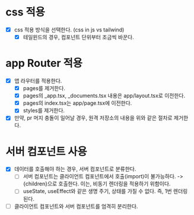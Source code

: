 # css 적용
- [x] css 적용 방식을 선택한다. (css in js vs tailwind)
  -[x] 테일윈드의 경우, 컴포넌트 단위부터 조금씩 바꾼다.

# app Router 적용
- [x] 앱 라우터를 적용한다.
  - [x] pages를 제거한다.
  - [x] pages의 _app.tsx, _documents.tsx 내용은 app/layout.tsx로 이전한다.
  - [x] pages의 index.tsx는 app/page.tsx에 이전한다.
  - [x] styles를 제거한다.
- [x] 만약, pr 머지 충돌이 일어날 경우, 원격 저장소의 내용을 위와 같은 절차로 제거한다.

# 서버 컴포넌트 사용
- [x] 데이터를 호출해야 하는 경우, 서버 컴포넌트로 분류한다.
  - [ ] 서버 컴포넌트는 클라이언트 컴포넌트에서 호출(import)이 불가능하다. -> {children}으로 호출한다. 이는, 비동기 렌더링을 적용하기 위함이다.
  - [ ] useState, useEffect와 같은 생명 주기, 상태를 가질 수 없다. 즉, 1번 렌더링 된다.
- [ ] 클라이언트 컴포넌트와 서버 컴포넌트를 엄격히 분리한다.
